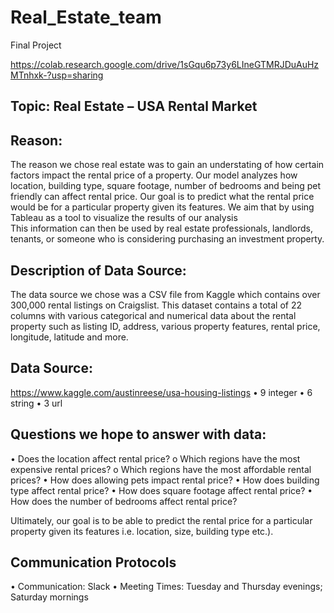 # Real_Estate_team
Final Project 

https://colab.research.google.com/drive/1sGqu6p73y6LIneGTMRJDuAuHzMTnhxk-?usp=sharing

## Topic: Real Estate – USA Rental Market

## Reason: 
The reason we chose real estate was to gain an understating of how certain factors impact the rental price of a property. Our model analyzes
how location, building type, square footage, number of bedrooms and being pet friendly can affect rental price. Our goal is to predict what the rental 
price would be for a particular property given its features. We aim that by using Tableau as a tool to visualize the results of our analysis  
This information can then be used by real estate professionals, landlords, tenants, or someone who is considering purchasing an investment property. 

## Description of Data Source: 
The data source we chose was a CSV file from Kaggle which contains over 300,000 rental listings on Craigslist. This dataset contains a total of 22 columns with various categorical and numerical data about the rental property such as listing ID, address, various property features, rental price, longitude, latitude and more. 

## Data Source: 
https://www.kaggle.com/austinreese/usa-housing-listings
•	9 integer
•	6 string
•	3 url



## Questions we hope to answer with data:
•	Does the location affect rental price?
  o	Which regions have the most expensive rental prices?
  o	Which regions have the most affordable rental prices?
•	How does allowing pets impact rental price?
•	How does building type affect rental price?
•	How does square footage affect rental price?
•	How does the number of bedrooms affect rental price?

Ultimately, our goal is to be able to predict the rental price for a particular property given its features i.e. location, size, building type etc.). 

## Communication Protocols
• Communication: Slack
• Meeting Times: Tuesday and Thursday evenings; Saturday mornings 
